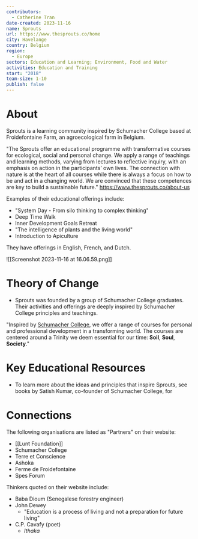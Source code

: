 ```yaml
---
contributors:
  - Catherine Tran
date-created: 2023-11-16
name: Sprouts
url: https://www.thesprouts.co/home
city: Havelange
country: Belgium
region:
  - Europe
sectors: Education and Learning; Environment, Food and Water
activities: Education and Training
start: "2018"
team-size: 1-10
publish: false
---
```


# About

Sprouts is a learning community inspired by Schumacher College based at Froidefontaine Farm, an agroecological farm in Belgium.

"The Sprouts offer an educational programme with transformative courses for ecological, social and personal change. We apply a range of teachings and learning methods, varying from lectures to reflective inquiry, with an emphasis on action in the participants’ own lives. The connection with nature is at the heart of all courses while there is always a focus on how to be and act in a changing world. We are convinced that these competences are key to build a sustainable future."
https://www.thesprouts.co/about-us

Examples of their educational offerings include:
- "System Day - From silo thinking to complex thinking"
- Deep Time Walk
- Inner Development Goals Retreat
- "The intelligence of plants and the living world"
- Introduction to Apiculture

They have offerings in English, French, and Dutch.


![[Screenshot 2023-11-16 at 16.06.59.png]]

# Theory of Change

- Sprouts was founded by a group of Schumacher College graduates. Their activities and offerings are deeply inspired by Schumacher College principles and teachings. 

"Inspired by [Schumacher College](https://www.schumachercollege.org.uk/), we offer a range of courses for personal and professional development in a transforming world. The courses are centered around a Trinity we deem essential for our time: **Soil**, **Soul**, **Society**."

# Key Educational Resources

- To learn more about the ideas and principles that inspire Sprouts, see books by Satish Kumar, co-founder of Schumacher College, for 

# Connections

The following organisations are listed as "Partners" on their website:
- [[Lunt Foundation]]
- Schumacher College
- Terre et Conscience
- Ashoka
- Ferme de Froidefontaine
- Spes Forum

Thinkers quoted on their website include:
- Baba Dioum (Senegalese forestry engineer)
- John Dewey
	- "Education is a process of living and not a preparation for future living"
- C.P. Cavafy (poet)
	- *Ithaka*

